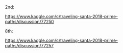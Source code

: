 2nd: 

https://www.kaggle.com/c/traveling-santa-2018-prime-paths/discussion/77250

8th: 

https://www.kaggle.com/c/traveling-santa-2018-prime-paths/discussion/77257